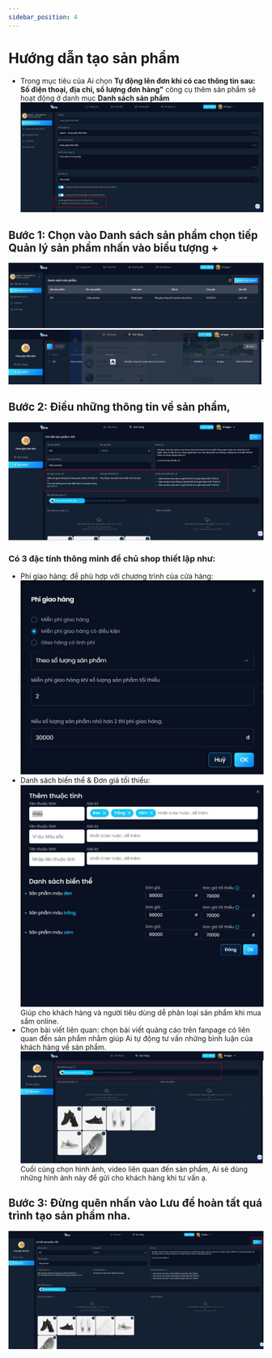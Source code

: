 ```yaml
---
sidebar_position: 4
---
```

# Hướng dẫn tạo sản phẩm
- Trong mục tiêu của Ai chọn **Tự động lên đơn khi có cac thông tin sau: Số điện thoại, địa chỉ, số lượng đơn hàng"** công cụ thêm sản phẩm sẽ hoạt động ở danh mục **Danh sách sản phẩm**
![b8](b8c.jpg)
## Bước 1: Chọn vào **Danh sách sản phẩm** chọn tiếp **Quản lý sản phẩm** nhấn vào biểu tượng **+** 
![b9](b10.jpg)
![b10](b9.jpg)
## Bước 2: Điều những thông tin về sản phẩm, 
![b11](b11.jpg)
### Có 3 đặc tính thông minh để chủ shop thiết lập như:
- Phí giao hàng: để phù hợp với chương trình của cửa hàng:
![b11a](b11a.jpg)
- Danh sách biến thể & Đơn giá tối thiểu:
![b11b](b11b.jpg) 
Giúp cho khách hàng và người tiêu dùng dễ phân loại sản phẩm khi mua sắm online.
- Chọn bài viết liên quan: chọn bài viết quảng cáo trên fanpage có liên quan đến sản phẩm nhằm giúp Ai tự động tư vấn  những bình luận của khách hàng về sản phẩm.
![b12](b12.jpg)
Cuối cùng chọn hình ảnh, video liên quan đến sản phẩm, Ai sẽ dùng những hình ảnh này để gửi cho khách hàng khi tư vấn ạ.
## Bước 3: Đừng quên nhấn vào **Lưu** để hoàn tất quá trình tạo sản phẩm nha.
![b13](b13.jpg)
